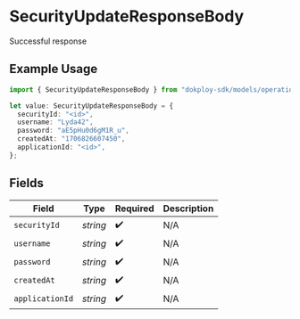 # SecurityUpdateResponseBody

Successful response

## Example Usage

```typescript
import { SecurityUpdateResponseBody } from "dokploy-sdk/models/operations";

let value: SecurityUpdateResponseBody = {
  securityId: "<id>",
  username: "Lyda42",
  password: "aE5pHu0d6gM1R_u",
  createdAt: "1706826607450",
  applicationId: "<id>",
};
```

## Fields

| Field              | Type               | Required           | Description        |
| ------------------ | ------------------ | ------------------ | ------------------ |
| `securityId`       | *string*           | :heavy_check_mark: | N/A                |
| `username`         | *string*           | :heavy_check_mark: | N/A                |
| `password`         | *string*           | :heavy_check_mark: | N/A                |
| `createdAt`        | *string*           | :heavy_check_mark: | N/A                |
| `applicationId`    | *string*           | :heavy_check_mark: | N/A                |
